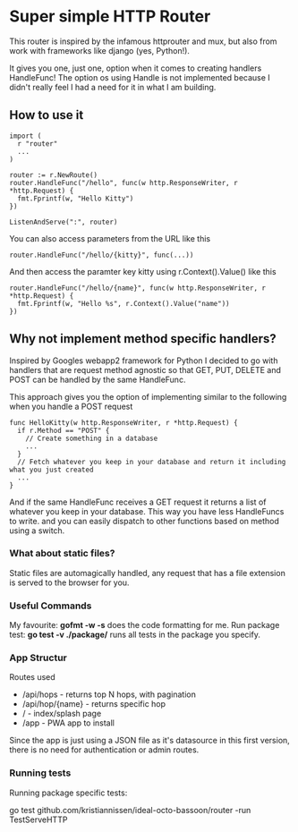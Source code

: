 # Super simple HTTP Router
This router is inspired by the infamous httprouter and mux, but also from work with frameworks like django (yes, Python!).

It gives you one, just one, option when it comes to creating handlers
HandleFunc! The option os using Handle is not implemented because I didn't really feel I had a need for it in what I am building.

## How to use it
```
import (
  r "router"
  ...
)

router := r.NewRoute()
router.HandleFunc("/hello", func(w http.ResponseWriter, r *http.Request) {
  fmt.Fprintf(w, "Hello Kitty")
})

ListenAndServe(":", router)
```
You can also access parameters from the URL like this
```
router.HandleFunc("/hello/{kitty}", func(...))
```
And then access the paramter key kitty using r.Context().Value() like this
```
router.HandleFunc("/hello/{name}", func(w http.ResponseWriter, r *http.Request) {
  fmt.Fprintf(w, "Hello %s", r.Context().Value("name")) 
})
```

## Why not implement method specific handlers?
Inspired by Googles webapp2 framework for Python I decided to go with handlers that are request method agnostic so that GET, PUT, DELETE and POST can be handled by the same HandleFunc.

This approach gives you the option of implementing similar to the following when you handle a POST request
````
func HelloKitty(w http.ResponseWriter, r *http.Request) {
  if r.Method == "POST" {
    // Create something in a database
    ...
  }
  // Fetch whatever you keep in your database and return it including what you just created
  ...
}
````
And if the same HandleFunc receives a GET request it returns a list of whatever you keep in your database.
This way you have less HandleFuncs to write. and you can easily dispatch to other functions based on method using a switch.

### What about static files?
Static files are automagically handled, any request that has a file extension is
served to the browser for you.

### Useful Commands
My favourite: **gofmt -w -s** does the code formatting for me.
Run package test: **go test -v ./package/** runs all tests in the package you
specify.

### App Structur
Routes used

* /api/hops - returns top N hops, with pagination
* /api/hop/{name} - returns specific hop
* / - index/splash page
* /app - PWA app to install

Since the app is just using a JSON file as it's datasource in this first
version, there is no need for authentication or admin routes.

### Running tests
Running package specific tests:

go test github.com/kristiannissen/ideal-octo-bassoon/router -run TestServeHTTP
